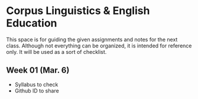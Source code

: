 # Corpus Linguistics & English Education

This space is for guiding the given assignments and notes for the next class. Although not everything can be organized, it is intended for reference only. It will be used as a sort of checklist.

## Week 01 (Mar. 6)
+ Syllabus to check
+ Github ID to share
